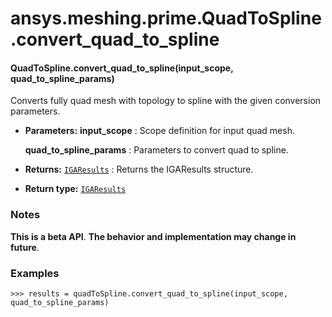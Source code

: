 # ansys.meshing.prime.QuadToSpline.convert_quad_to_spline

<a id="ansys.meshing.prime.QuadToSpline.convert_quad_to_spline"></a>

#### QuadToSpline.convert_quad_to_spline(input_scope, quad_to_spline_params)

Converts fully quad mesh with topology to spline with the given conversion parameters.

* **Parameters:**
  **input_scope**
  : Scope definition for input quad mesh.

  **quad_to_spline_params**
  : Parameters to convert quad to spline.
* **Returns:**
  [`IGAResults`](ansys.meshing.prime.IGAResults.md#ansys.meshing.prime.IGAResults)
  : Returns the IGAResults structure.
* **Return type:**
  [`IGAResults`](ansys.meshing.prime.IGAResults.md#ansys.meshing.prime.IGAResults)

### Notes

**This is a beta API**. **The behavior and implementation may change in future**.

### Examples

```pycon
>>> results = quadToSpline.convert_quad_to_spline(input_scope, quad_to_spline_params)
```

<!-- !! processed by numpydoc !! -->

